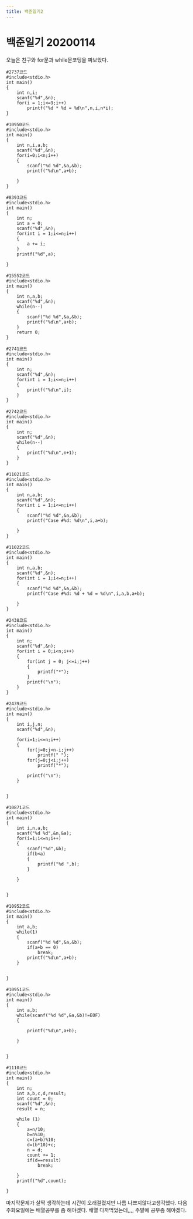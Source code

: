 ```yaml
---
title: 백준일기2
---
```

# 백준일기 20200114
오늘은 친구와 for문과 while문코딩을 짜보았다.

    #2737코드
    #include<stdio.h>
    int main()
    {
	    int n,i;
	    scanf("%d",&n);
	    for(i = 1;i<=9;i++)
		    printf("%d * %d = %d\n",n,i,n*i);
    }

    #10950코드
    #include<stdio.h>
    int main()
    {
	    int n,i,a,b;
	    scanf("%d",&n);
	    for(i=0;i<n;i++)
	    {
		    scanf("%d %d",&a,&b);
		    printf("%d\n",a+b);
		
	    }
    }

    #8393코드
    #include<stdio.h>
    int main()
    {
	    int n;
	    int a = 0;
	    scanf("%d",&n);
	    for(int i = 1;i<=n;i++)
	    {
		    a += i;
	    }
	    printf("%d",a);
	
    }

    #15552코드
    #include<stdio.h>
    int main()
    {
	    int n,a,b;
	    scanf("%d",&n);
	    while(n--)
	    {
		    scanf("%d %d",&a,&b);
		    printf("%d\n",a+b);
	    }
        return 0;
    }

    #2741코드
    #include<stdio.h>
    int main()
    {
	    int n;
	    scanf("%d",&n);
	    for(int i = 1;i<=n;i++)
	    {
	    	printf("%d\n",i);
	    }
    }

    #2742코드
    #include<stdio.h>
    int main()
    {
	    int n;
	    scanf("%d",&n);
	    while(n--)
	    {
		    printf("%d\n",n+1);
	    }
    }

    #11021코드
    #include<stdio.h>
    int main()
    {
	    int n,a,b;
	    scanf("%d",&n);
	    for(int i = 1;i<=n;i++)
	    {
		    scanf("%d %d",&a,&b);
		    printf("Case #%d: %d\n",i,a+b);
		
	    }
    }

    #11022코드
    #include<stdio.h>
    int main()
    {
	    int n,a,b;
	    scanf("%d",&n);
	    for(int i = 1;i<=n;i++)
	    {
		    scanf("%d %d",&a,&b);
		    printf("Case #%d: %d + %d = %d\n",i,a,b,a+b);
		
	    }
    }

    #2438코드
    #include<stdio.h>
    int main()
    {
        int n;
        scanf("%d",&n);
        for(int i = 0;i<n;i++)
        {
            for(int j = 0; j<=i;j++)
            {
                printf("*");
            }
            printf("\n");
        }
    }

    #2439코드
    #include<stdio.h>
    int main()
    {
	    int i,j,n;
	    scanf("%d",&n);
	
	    for(i=1;i<=n;i++)
	    {
		    for(j=0;j<n-i;j++)
			    printf(" ");
		    for(j=0;j<i;j++)
			    printf("*");
		
		    printf("\n");
	    }
	

    }

    #10871코드
    #include<stdio.h>
    int main()
    {
	    int i,n,a,b;
	    scanf("%d %d",&n,&a);
	    for(i=1;i<=n;i++)
	    {
		    scanf("%d",&b);
		    if(b<a)
		    {
			    printf("%d ",b);
		    }
		
	    }
	

    }

    #10952코드
    #include<stdio.h>
    int main()
    {
	    int a,b;
	    while(1)
	    {
		    scanf("%d %d",&a,&b);
		    if(a+b == 0)
			    break;
		    printf("%d\n",a+b);
	    }


    }

    #10951코드
    #include<stdio.h>
    int main()
    {
	    int a,b;
	    while(scanf("%d %d",&a,&b)!=EOF)
	    {
		
		    printf("%d\n",a+b);
       
	    }


    }

    #1110코드
    #include<stdio.h>
    int main()
    {
	    int n;
	    int a,b,c,d,result;
	    int count = 0;
	    scanf("%d",&n);
	    result = n;
	
	    while (1)
	    {
		    a=n/10;
		    b=n%10;
		    c=(a+b)%10;
		    d=(b*10)+c;
		    n = d;
		    count += 1;
		    if(d==result)
			    break;

	    }
	    printf("%d",count);

    }



마지막문제가 살짝 생각하는데 시간이 오래걸렸지만 나름 나쁘지않다고생각했다. 다음주화요일에는 배열공부를 좀 해야겠다. 배열 다까먹었는데,,,, 주말에 공부좀 해야겠다. 
   



